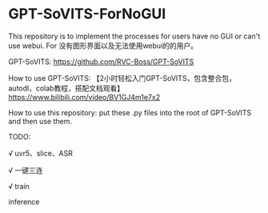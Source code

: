 # GPT-SoVITS-ForNoGUI
This repository is to implement the processes for users have no GUI or can't use webui. For 没有图形界面以及无法使用webui的的用户。

GPT-SoVITS: https://github.com/RVC-Boss/GPT-SoVITS

How to use GPT-SoVITS: 【2小时轻松入门GPT-SoVITS，包含整合包，autodl，colab教程，搭配文档观看】 https://www.bilibili.com/video/BV1GJ4m1e7x2

How to use this repository:
  put these .py files into the root of GPT-SoVITS and then use them.

TODO:
  
  √ uvr5、slice、ASR

  √ 一键三连
  
  √ train

  inference
